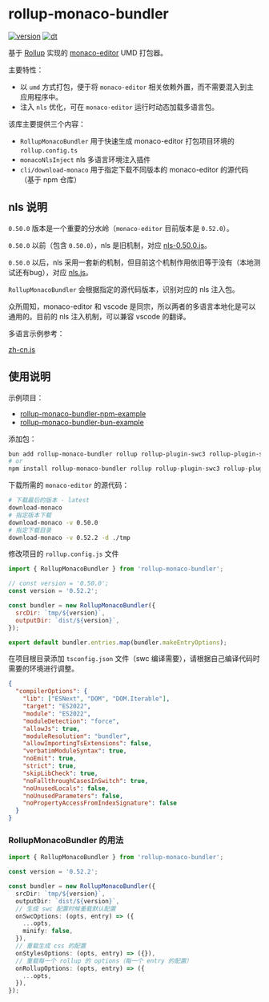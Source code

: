 # rollup-monaco-bundler

[![version](https://img.shields.io/npm/v/rollup-monaco-bundler?style=for-the-badge)](https://www.npmjs.com/package/rollup-monaco-bundler)
[![dt](https://img.shields.io/npm/dt/rollup-monaco-bundler?style=for-the-badge)](https://www.npmjs.com/package/rollup-monaco-bundler)

基于 [Rollup](https://rollupjs.org/)
实现的 [monaco-editor](https://microsoft.github.io/monaco-editor/) UMD 打包器。

主要特性：

- 以 `umd` 方式打包，便于将 `monaco-editor` 相关依赖外置，而不需要混入到主应用程序中。
- 注入 `nls` 优化，可在 `monaco-editor` 运行时动态加载多语言包。

该库主要提供三个内容：

- `RollupMonacoBundler` 用于快速生成 monaco-editor 打包项目环境的
  `rollup.config.ts`
- `monacoNlsInject` nls 多语言环境注入插件
- `cli/download-monaco` 用于指定下载不同版本的 monaco-editor 的源代码（基于 npm
  仓库）

## nls 说明

`0.50.0` 版本是一个重要的分水岭（`monaco-editor` 目前版本是 `0.52.0`）。

`0.50.0` 以前（包含 `0.50.0`），nls
是旧机制，对应 [nls-0.50.0.js](nls/nls-0.50.0.js)。

`0.50.0` 以后，nls
采用一套新的机制，但目前这个机制作用依旧等于没有（本地测试还有bug），对应 [nls.js](nls/nls.js)。

`RollupMonacoBundler` 会根据指定的源代码版本，识别对应的 nls 注入包。

众所周知，monaco-editor 和 vscode 是同宗，所以两者的多语言本地化是可以通用的。目前的
nls 注入机制，可以兼容 vscode 的翻译。

多语言示例参考：

[zh-cn.js](locale/zh-cn.js)

## 使用说明

示例项目：

- [rollup-monaco-bundler-npm-example](https://github.com/janpoem/rollup-monaco-bundler-npm-example)
- [rollup-monaco-bundler-bun-example](https://github.com/janpoem/rollup-monaco-bundler-bun-example)

添加包：

```bash
bun add rollup-monaco-bundler rollup rollup-plugin-swc3 rollup-plugin-styles
# or
npm install rollup-monaco-bundler rollup rollup-plugin-swc3 rollup-plugin-styles
```

下载所需的 `monaco-editor` 的源代码：

```bash
# 下载最后的版本 - latest
download-monaco
# 指定版本下载
download-monaco -v 0.50.0
# 指定下载目录
download-monaco -v 0.52.2 -d ./tmp 
```

修改项目的 `rollup.config.js` 文件

```js
import { RollupMonacoBundler } from 'rollup-monaco-bundler';

// const version = '0.50.0';
const version = '0.52.2';

const bundler = new RollupMonacoBundler({
  srcDir: `tmp/${version}`,
  outputDir: `dist/${version}`,
});

export default bundler.entries.map(bundler.makeEntryOptions);
```

在项目根目录添加 `tsconfig.json` 文件（swc 编译需要），请根据自己编译代码时需要的环境进行调整。

```json
{
  "compilerOptions": {
    "lib": ["ESNext", "DOM", "DOM.Iterable"],
    "target": "ES2022",
    "module": "ES2022",
    "moduleDetection": "force",
    "allowJs": true,
    "moduleResolution": "bundler",
    "allowImportingTsExtensions": false,
    "verbatimModuleSyntax": true,
    "noEmit": true,
    "strict": true,
    "skipLibCheck": true,
    "noFallthroughCasesInSwitch": true,
    "noUnusedLocals": false,
    "noUnusedParameters": false,
    "noPropertyAccessFromIndexSignature": false
  }
}
```

### RollupMonacoBundler 的用法

```ts
import { RollupMonacoBundler } from 'rollup-monaco-bundler';

const version = '0.52.2';

const bundler = new RollupMonacoBundler({
  srcDir: `tmp/${version}`,
  outputDir: `dist/${version}`,
  // 生成 swc 配置时候重载默认配置
  onSwcOptions: (opts, entry) => ({
    ...opts,
    minify: false,
  }),
  // 重载生成 css 的配置
  onStylesOptions: (opts, entry) => ({}),
  // 重载每一个 rollup 的 options（每一个 entry 的配置）
  onRollupOptions: (opts, entry) => ({
    ...opts,
  }),
});
```

